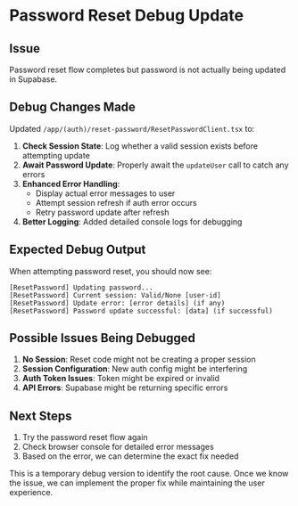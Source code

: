 # Password Reset Debug Update

## Issue
Password reset flow completes but password is not actually being updated in Supabase.

## Debug Changes Made

Updated `/app/(auth)/reset-password/ResetPasswordClient.tsx` to:

1. **Check Session State**: Log whether a valid session exists before attempting update
2. **Await Password Update**: Properly await the `updateUser` call to catch any errors
3. **Enhanced Error Handling**: 
   - Display actual error messages to user
   - Attempt session refresh if auth error occurs
   - Retry password update after refresh
4. **Better Logging**: Added detailed console logs for debugging

## Expected Debug Output

When attempting password reset, you should now see:
```
[ResetPassword] Updating password...
[ResetPassword] Current session: Valid/None [user-id]
[ResetPassword] Update error: [error details] (if any)
[ResetPassword] Password update successful: [data] (if successful)
```

## Possible Issues Being Debugged

1. **No Session**: Reset code might not be creating a proper session
2. **Session Configuration**: New auth config might be interfering
3. **Auth Token Issues**: Token might be expired or invalid
4. **API Errors**: Supabase might be returning specific errors

## Next Steps

1. Try the password reset flow again
2. Check browser console for detailed error messages
3. Based on the error, we can determine the exact fix needed

This is a temporary debug version to identify the root cause. Once we know the issue, we can implement the proper fix while maintaining the user experience.
